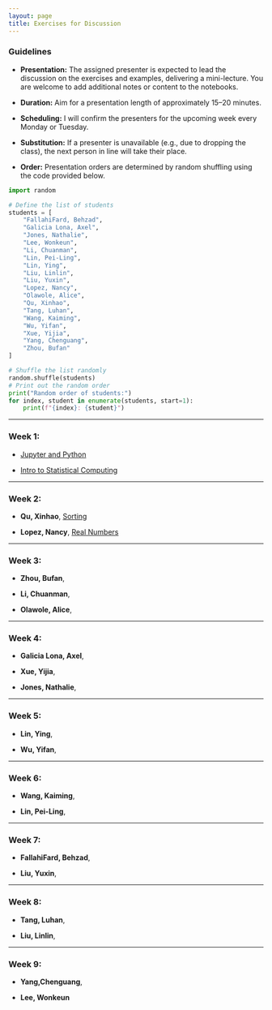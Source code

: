 ```yaml
---
layout: page
title: Exercises for Discussion 
---
```


### Guidelines

- **Presentation:** The assigned presenter is expected to lead the discussion on the exercises and examples, delivering a mini-lecture. You are welcome to add additional notes or content to the notebooks.

- **Duration:** Aim for a presentation length of approximately 15–20 minutes.

- **Scheduling:** I will confirm the presenters for the upcoming week every Monday or Tuesday.

- **Substitution:** If a presenter is unavailable (e.g., due to dropping the class), the next person in line will take their place.

- **Order:** Presentation orders are determined by random shuffling using the code provided below.

```python
import random

# Define the list of students
students = [
    "FallahiFard, Behzad",
    "Galicia Lona, Axel",
    "Jones, Nathalie",
    "Lee, Wonkeun",
    "Li, Chuanman",
    "Lin, Pei-Ling",
    "Lin, Ying",
    "Liu, Linlin",
    "Liu, Yuxin",
    "Lopez, Nancy",
    "Olawole, Alice",
    "Qu, Xinhao",
    "Tang, Luhan",
    "Wang, Kaiming",
    "Wu, Yifan",
    "Xue, Yijia",
    "Yang, Chenguang",
    "Zhou, Bufan"
]

# Shuffle the list randomly
random.shuffle(students)
# Print out the random order
print("Random order of students:")
for index, student in enumerate(students, start=1):
    print(f"{index}: {student}")
```

---

### Week 1: 

- [Jupyter and Python](/Exercises/S01_Jupyter_and_Python.ipynb)

- [Intro to Statistical Computing](/Exercises/T00_Statistical_Computing.ipynb)


---


### Week 2:  

- **Qu, Xinhao**, [Sorting](/Exercises/Sorting.ipynb)

- **Lopez, Nancy**, [Real Numbers](/Exercises/reals.ipynb)


---


### Week 3:  

- **Zhou, Bufan**, 

- **Li, Chuanman**, 

- **Olawole, Alice**,

---


### Week 4:  

- **Galicia Lona, Axel**, 

- **Xue, Yijia**, 

- **Jones, Nathalie**, 

---


### Week 5: 

- **Lin, Ying**, 

- **Wu, Yifan**, 

---


### Week 6: 

- **Wang, Kaiming**, 

- **Lin, Pei-Ling**, 

---


### Week 7: 

- **FallahiFard, Behzad**, 

- **Liu, Yuxin**, 

---

### Week 8: 

- **Tang, Luhan**, 

- **Liu, Linlin**, 

---

### Week 9:  

- **Yang,Chenguang**, 

- **Lee, Wonkeun**


